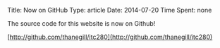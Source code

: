 Title: Now on GitHub
Type: article
Date: 2014-07-20
Time Spent: none

The source code for this website is now on Github!

[http://github.com/thanegill/itc280](http://github.com/thanegill/itc280)
